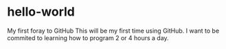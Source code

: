 # hello-world
My first foray to GitHub
This will be my first time using GitHub. I want to be commited to learning how to program 2 or 4 hours a day.
